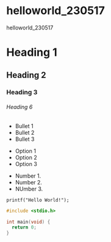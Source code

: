 # helloworld_230517
helloworld_230517

# Heading 1
## Heading 2
### Heading 3
###### Heading 6

- Bullet 1
- Bullet 2
- Bullet 3

+ Option 1
+ Option 2
+ Option 3

* Number 1.
* Number 2.
* NUmber 3.

``printf("Hello World!");``

```c
#include <stdio.h>

int main(void) {
  return 0;
}
```

